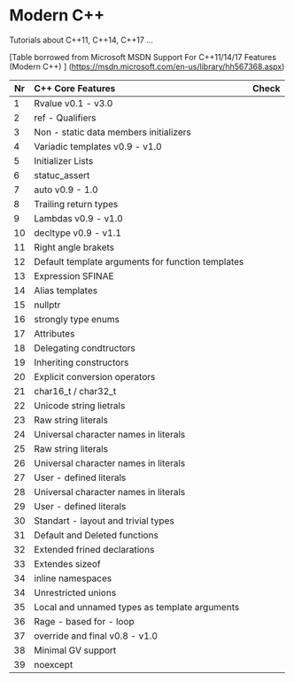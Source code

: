 # Modern C++

Tutorials about C++11, C++14, C++17 ...

[Table borrowed from Microsoft MSDN Support For C++11/14/17 Features (Modern C++) ] (https://msdn.microsoft.com/en-us/library/hh567368.aspx)


| Nr        | C++ Core Features           | Check  |
| ------------- |:-------------| :-----:|
| 1	| Rvalue v0.1 - v3.0 | |
| 2	| ref - Qualifiers | |
| 3	| Non - static data members initializers | |
| 4	| Variadic templates v0.9 - v1.0 | |
| 5	| Initializer Lists | |
| 6	| statuc_assert | |
| 7	| auto v0.9 - 1.0 | |
| 8	| Trailing return types | |
| 9	| Lambdas v0.9 - v1.0 | |
| 10| decltype v0.9 - v1.1 | |
| 11| Right angle brakets | |
| 12| Default template arguments for function templates | |
| 13| Expression SFINAE | |
| 14| Alias templates | |
| 15| nullptr | |
| 16| strongly type enums | |
| 17| Attributes | |
| 18| Delegating condtructors | |
| 19| Inheriting constructors | |
| 20| Explicit conversion operators | |
| 21| char16_t / char32_t | |
| 22| Unicode string lietrals | |
| 23| Raw string literals | |
| 24| Universal character names in literals | |
| 25| Raw string literals | |
| 26| Universal character names in literals | |
| 27| User - defined literals | |
| 28| Universal character names in literals | |
| 29| User - defined literals | |
| 30| Standart - layout and trivial types | |
| 31| Default and Deleted functions | |
| 32| Extended frined declarations | |
| 33| Extendes sizeof | |
| 34| inline namespaces | |
| 34| Unrestricted unions | |
| 35| Local and unnamed types as template arguments | |
| 36| Rage - based for - loop | |
| 37| override and final v0.8 - v1.0 | |
| 38| Minimal GV support | |
| 39| noexcept | |

